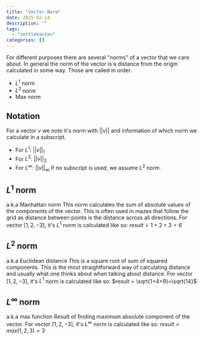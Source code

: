 ```yaml
---
title: "Vector Norm"
date: 2025-02-14
description: ""
tags: 
  - "zettlekasten"
categories: []
---
```


For different purposes there are several "norms" of a vector that we care about. 
In general the norm of the vector is a distance from the origin calculated in some way. 
Those are called in order:
- $L^{1}$ norm
- $L^{2}$ norm
- Max norm

## Notation
For a vector $v$ we note it's norm with $||v||$ and information of which norm we calculate in a subscript.
- For $L^1$: $||v||_1$
- For $L^2$: $||v||_2$
- For $L^\infty$: $||v||_\infty$
If no subscript is used, we assume $L^2$ norm.

## $L^1$ norm
a.k.a Manhattan norm
This norm calculates the sum of absolute values of the components of the vector.
This is often used in mazes that follow the grid as distance between points is the distance across all directions.
For vector $[1,2,-3]$, it's $L^1$ norm is calculated like so: $result = 1+2+3=6$ 

## $L^{2}$ norm
a.k.a Euclidean distance
This is a square root of sum of squared components.
This is the most straightforward way of calculating distance and usually what one thinks about when talking about distance.
For vector $[1,2,-3]$, it's $L^1$ norm is calculated like so: $result = \sqrt{1+4+9}=\sqrt{14}$ 

## $L^\infty$ norm
a.k.a max function
Result of finding maximum absolute component of the vector.
For vector $[1,2,-3]$, it's $L^\infty$ norm is calculated like so: $result = max(1,2,3)=3$ 
